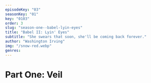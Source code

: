 ```yaml
---
episodeKey: "03"
seasonKey: "01"
key: "0103"
order: 3
slug: "season-one--babel-lyin-eyes"
title: "Babel II: Lyin' Eyes"
subtitle: "She swears that soon, she'll be coming back forever."
author: "Washington Irving"
img: "/snow-red.webp"
genres: 
---
```


# Part One: Veil